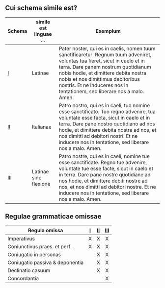 ## Cui schema simile est?

| Schema           | simile est linguae ...  | Exemplum           |
|------------------|-------------------------|--------------------|
| [I](Schema-I)  | Latinae | Pater noster, qui es in caelis, nomen tuum sanctificaretur. Regnum tuum adveniret, voluntas tua fieret, sicut in caelo et in terra. Dare panem nostrum quotidianum nobis hodie, et dimittere debita nostra nobis et nos dimittimus debitoribus nostris. Et ne induceres nos in tentationem, sed liberare nos a malo. Amen. |
| [II](Schema-II) | Italianae | Patro nostro, qui es in caeli, tuo nomine esse sanctificato. Tuo regno advenire, tua voluntate esse facta, sicut in caelo et in terra. Dare pane nostro quotidiano ad nos hodie, et dimittere debita nostra ad nos, et nos dimitti ad debitori nostri. Et ne inducere nos in tentatione, sed liberare nos a malo. Amen. |
| [III](Schema-III) | Latinae sine flexione | Patro nostre, qui es in caeli, nomine tue esse sanctificate. Regno tue advenire, voluntate tue esse facte, sicut in caelo et in terra. Dare pane nostre quotidiane ad nos hodie, et dimittere debiti nostre ad nos, et nos dimitti ad debitori nostre. Et ne inducere nos in tentatione, sed liberare nos a malo. Amen. |

## Regulae grammaticae omissae

| Regula omissa                   | [I](Schema-I) | [II](Schema-II) | [III](Schema-III) |
|---------------------------------|:-------------:|:---------------:|:-----------------:|
| Imperativus                     |       X       |        X        |         X         |
| Coniunctivus praes. et perf.    |       X       |        X        |         X         |
| Coniugatio in personas          |               |        X        |         X         |
| Coniugatio passiva & deponentia |               |        X        |         X         |
| Declinatio casuum               |               |        X        |         X         |
| Concordantia                    |               |                 |         X         |
